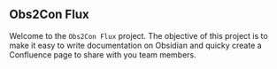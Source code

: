 ## Obs2Con Flux

Welcome to the `Obs2Con Flux` project. The objective of this project is to make it easy to write documentation on Obsidian and quicky create a Confluence page to share with you team members.
